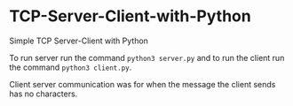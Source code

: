 # TCP-Server-Client-with-Python
Simple TCP Server-Client with Python

To run server run the command `python3 server.py` and to run the client run the command `python3 client.py`.

Client server communication was for when the message the client sends has no characters.
